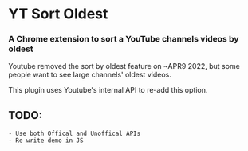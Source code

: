 # YT Sort Oldest
### A Chrome extension to sort a YouTube channels videos by oldest
Youtube removed the sort by oldest feature on ~APR9 2022,
but some people want to see large channels' oldest videos.

This plugin uses Youtube's internal API to re-add this option.

## TODO:
	- Use both Offical and Unoffical APIs
	- Re write demo in JS
